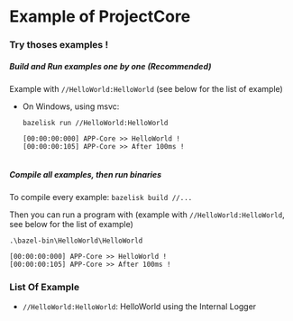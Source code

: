 # Example of ProjectCore

### Try thoses examples !

##### Build and Run examples one by one (Recommended)
Example with `//HelloWorld:HelloWorld` (see below for the list of example)
- On Windows, using msvc:
    ```
    bazelisk run //HelloWorld:HelloWorld
    
    [00:00:00:000] APP-Core >> HelloWorld !
    [00:00:00:105] APP-Core >> After 100ms !
    ```
    ```

##### Compile all examples, then run binaries
To compile every example:
    ```
    bazelisk build //...
    ```

Then you can run a program with (example with `//HelloWorld:HelloWorld`, see below for the list of example)
```
.\bazel-bin\HelloWorld\HelloWorld

[00:00:00:000] APP-Core >> HelloWorld !
[00:00:00:105] APP-Core >> After 100ms !
```

### List Of Example

- `//HelloWorld:HelloWorld`: HelloWorld using the Internal Logger
